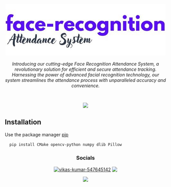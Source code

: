 <p align="center"><img src="https://github.com/pande17827/Face_Recognition_Attendance_System/blob/main/face-recognition.jpg"></p>
<p align="center"><i>
Introducing our cutting-edge Face Recognition Attendance System, a revolutionary solution for efficient and secure attendance tracking. Harnessing the power of advanced facial recognition technology, our system streamlines the attendance process with unparalleled accuracy and convenience.</i><br></p>
<br>
<p align="center"><img src="https://media.giphy.com/media/v1.Y2lkPTc5MGI3NjExenNwbXNlc3I2MjR1anY5emc3bjVtbWk2MnV6YmxnOHMyMWc3Zms5dyZlcD12MV9pbnRlcm5hbF9naWZfYnlfaWQmY3Q9Zw/3o7abnQiguzMTaYlOM/giphy.gif"></p>

## Installation

Use the package manager [pip](https://pip.pypa.io/en/stable/)

```bash
  pip install CMake opencv-python numpy dlib Pillow
```


<h3 align="center">Socials</h3>

<p align="center">
<a href="https://linkedin.com/in/vikas-kumar-547645142" target="blank"><img align="center" src="https://img.shields.io/badge/linkedin-0A66C2?style=for-the-badge&logo=linkedin&logoColor=white" alt="vikas-kumar-547645142" /></a>
<a href="https://twitter.com/pande17827" target="blank"><img align="center" src="https://img.shields.io/badge/twitter-1DA1F2?style=for-the-badge&logo=twitter&logoColor=white"  /></a>
</p>

<p align="center"><img src="https://i.ibb.co/RCq5VXf/Beige-Minimal-Personal-Make-Up-Artist-Logo.png"></p>

